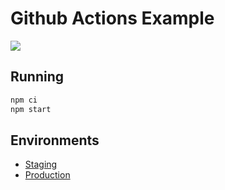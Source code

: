 # Github Actions Example

![](https://github.com/mrako/github-actions-example/workflows/Continuous%20Deployment/badge.svg)

## Running

```bash
npm ci
npm start
```

## Environments

* [Staging](https://github-actions-example-staging.s3.eu-central-1.amazonaws.com)
* [Production](https://github-actions-example-production.s3.eu-central-1.amazonaws.com)

